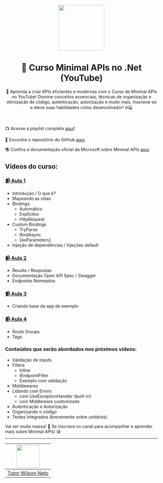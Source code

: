 <center>
  <p align="center">
    <img src="https://user-images.githubusercontent.com/20674439/158480674-3b8895e7-420e-4025-bd78-8058ba255476.png"  width="150" />
  </p>  
  <h1 align="center">🚀 Curso Minimal APIs no .Net (YouTube)</h1>
  <p align="center">
  🚀 Aprenda a criar APIs eficientes e modernas com o Curso de Minimal APIs no YouTube! Domine conceitos essenciais, técnicas de organização e otimização de código, autenticação, autorização e muito mais. Inscreva-se e eleve suas habilidades como desenvolvedor! 🌐💻
  </p>
</center>
<br />

📺 Acesse a playlist completa [aqui](https://www.youtube.com/playlist?list=PL1wAysx8qhvVGlaCBTiYB5WsWSQ3-pMtg)!

🔗 Encontre o repositório do GitHub [aqui](https://github.com/wilsonneto-dev/Youtube-MinTodo-MinimalAPIs-Curso).

📚 Confira a documentação oficial da Microsoft sobre Minimal APIs [aqui](https://learn.microsoft.com/en-us/aspnet/core/fundamentals/minimal-apis/overview?view=aspnetcore-7.0).

## Vídeos do curso:

### [📹 Aula 1](https://www.youtube.com/watch?v=VXy4XzQ-HFA)
  - Introdução / O que é? 
   - Mapeando as rotas
   - Bindings
     - Automático
     - Explícitos
     - HttpRequest
   - Custom Bindings
     - TryParse
     - BindAsync
     - [AsParameters]
   - Injeção de dependências / Injeções default

### [📹 Aula 2](https://www.youtube.com/watch?v=YR2pUa86aqc)
  - Results / Respostas 
  - Documentação Open API Spec / Swagger
  - Endpoints Nomeados

### [📹 Aula 3](https://www.youtube.com/watch?v=kkE_rlx8LQ0)
  - Criando base da app de exemplo 

### [📹 Aula 4](https://www.youtube.com/watch?v=tfJewh8fj_0)
  - Route Groups
  - Tags 

### Conteúdos que serão abordados nos próximos vídeos:

- Validação de inputs
- Filters
  - Inline
  - IEndpointFilter
  - Exemplo com validação
- Middlewares
- Lidando com Errors
  - com UseExceptionHandler (built-in)
  - com Middleware customizado
- Autenticação e Autorização
- Organizando o código
- Testes Integrados (brevemente sobre unitários)

Vai ser muito massa! 🎉
Se inscreva no canal para acompanhar e aprender mais sobre Minimal APIs! 😃

---

| [<img src="https://github.com/wilsonneto-dev.png" width="75px;"/>][1] |
| :-: |
|[Tutor Wilson Neto][1]|

[1]: https://github.com/wilsonneto-dev

